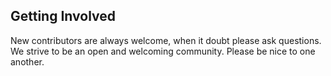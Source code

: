 ## Getting Involved

New contributors are always welcome, when it doubt please ask questions. We strive to be an open and welcoming community. Please be nice to one another.

